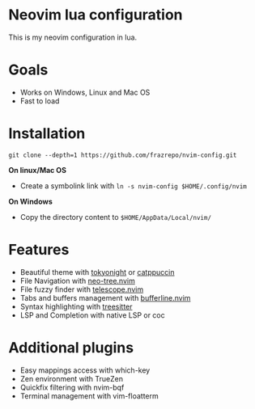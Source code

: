 
# Neovim lua configuration
This is my neovim configuration in lua.

# Goals
* Works on Windows, Linux and Mac OS
* Fast to load

# Installation
```
git clone --depth=1 https://github.com/frazrepo/nvim-config.git
```

**On linux/Mac OS**
* Create a symbolink link with `ln -s nvim-config $HOME/.config/nvim`


**On Windows**
* Copy the directory content to `$HOME/AppData/Local/nvim/`

# Features
* Beautiful theme with [tokyonight](https://github.com/folke/tokyonight.nvim) or [catppuccin](https://github.com/catppuccin/nvim)
* File Navigation with [neo-tree.nvim](https://github.com/nvim-neo-tree/neo-tree.nvim)
* File fuzzy finder with [telescope.nvim](https://github.com/nvim-telescope/telescope.nvim)
* Tabs and buffers management with [bufferline.nvim](https://github.com/akinsho/bufferline.nvim)
* Syntax highlighting with [treesitter](https://github.com/nvim-treesitter/nvim-treesitter)
* LSP and Completion with native LSP or coc

# Additional plugins
* Easy mappings access with which-key
* Zen environment with TrueZen
* Quickfix filtering with nvim-bqf
* Terminal management with vim-floatterm
